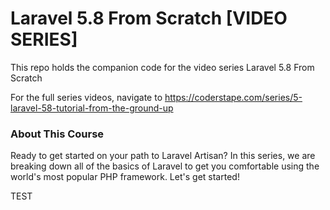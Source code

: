# Laravel 5.8 From Scratch [VIDEO SERIES]

This repo holds the companion code for the video series Laravel 5.8 From Scratch

For the full series videos, navigate to
https://coderstape.com/series/5-laravel-58-tutorial-from-the-ground-up

### About This Course

Ready to get started on your path to Laravel Artisan? In this series, we are breaking down all of the basics of Laravel to get you comfortable using the world's most popular PHP framework. Let's get started!

TEST
